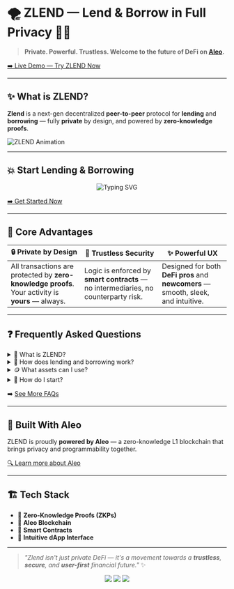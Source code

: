 # 🌪️ ZLEND — Lend & Borrow in Full Privacy 🕵️‍♂️

> **Private. Powerful. Trustless. Welcome to the future of DeFi on [Aleo](https://aleo.org).**

[➡️ Live Demo — Try ZLEND Now](https://zlend.vercel.app/)

---

## ✨ What is ZLEND?

**Zlend** is a next-gen decentralized **peer-to-peer** protocol for **lending** and **borrowing** — fully **private** by design, and powered by **zero-knowledge proofs**.

![ZLEND Animation](logo/text_black_zlend.svg)

---

## 💥 Start Lending & Borrowing

<p align="center">
  <img src="https://readme-typing-svg.demolab.com?font=Fira+Code&size=20&duration=3000&pause=1000&color=29AFB3&center=true&vCenter=true&width=700&lines=🔐+Your+assets+stay+safe;🧠+Your+data+stays+private;🚀+Your+experience+stays+simple" alt="Typing SVG" />
</p>

[➡️ Get Started Now](https://zlend.vercel.app/)

---

## 🚀 Core Advantages

| 🔒 Private by Design | 🔗 Trustless Security | ✨ Powerful UX |
|---------------------|-----------------------|----------------|
| All transactions are protected by **zero-knowledge proofs**. Your activity is **yours** — always. | Logic is enforced by **smart contracts** — no intermediaries, no counterparty risk. | Designed for both **DeFi pros** and **newcomers** — smooth, sleek, and intuitive. |

---

## ❓ Frequently Asked Questions

<details>
<summary>🤔 What is ZLEND?</summary>
ZLEND is a decentralized protocol enabling **private lending and borrowing** via zero-knowledge technology.
</details>

<details>
<summary>💸 How does lending and borrowing work?</summary>
Supply crypto as collateral, borrow against it — **all in privacy**. Smart contracts ensure everything is secure and trustless.
</details>

<details>
<summary>🪙 What assets can I use?</summary>
ZLEND currently supports **ETH**, **USDC**, and **Aleo**.
</details>

<details>
<summary>🚀 How do I start?</summary>
Just connect your wallet, deposit assets, and you're ready to go — **privately**.
</details>

➡️ [See More FAQs](https://zlend.vercel.app/#faq)

---

## 🧬 Built With Aleo

ZLEND is proudly **powered by Aleo** — a zero-knowledge L1 blockchain that brings privacy and programmability together.

[🔍 Learn more about Aleo](https://www.aleo.org)

---

## 🏗️ Tech Stack

- 🔐 **Zero-Knowledge Proofs (ZKPs)**
- 🧠 **Aleo Blockchain**
- 🦾 **Smart Contracts**
- 🧭 **Intuitive dApp Interface**

---

> _"Zlend isn't just private DeFi — it's a movement towards a **trustless**, **secure**, and **user-first** financial future."_ ✨

<p align="center">
  <img src="https://img.shields.io/badge/zk-privacy-blue?style=for-the-badge" />
  <img src="https://img.shields.io/badge/aleo-blockchain-00BFAE?style=for-the-badge" />
  <img src="https://img.shields.io/badge/defi-lending-yellow?style=for-the-badge" />
</p>